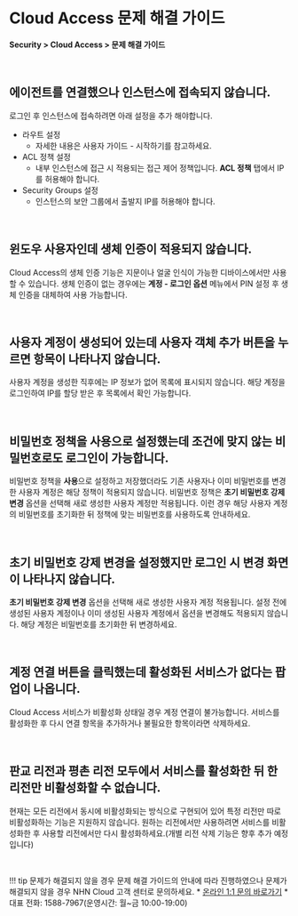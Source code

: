 # Cloud Access 문제 해결 가이드

**Security > Cloud Access > 문제 해결 가이드**

<br>

## 에이전트를 연결했으나 인스턴스에 접속되지 않습니다.
로그인 후 인스턴스에 접속하려면 아래 설정을 추가 해야합니다.

* 라우트 설정
    * 자세한 내용은 사용자 가이드 - 시작하기를 참고하세요.
* ACL 정책 설정
    * 내부 인스턴스에 접근 시 적용되는 접근 제어 정책입니다. **ACL 정책** 탭에서 IP를 허용해야 합니다.
* Security Groups 설정
    * 인스턴스의 보안 그룹에서 출발지 IP를 허용해야 합니다.

<br>

## 윈도우 사용자인데 생체 인증이 적용되지 않습니다.
Cloud Access의 생체 인증 기능은 지문이나 얼굴 인식이 가능한 디바이스에서만 사용할 수 있습니다. 생체 인증이 없는 경우에는 **계정 - 로그인 옵션** 메뉴에서 PIN 설정 후 생체 인증을 대체하여 사용 가능합니다.

<br>

## 사용자 계정이 생성되어 있는데 사용자 객체 추가 버튼을 누르면 항목이 나타나지 않습니다.
사용자 계정을 생성한 직후에는 IP 정보가 없어 목록에 표시되지 않습니다. 해당 계정을 로그인하여 IP를 할당 받은 후 목록에서 확인 가능합니다.

<br>

## 비밀번호 정책을 사용으로 설정했는데 조건에 맞지 않는 비밀번호로도 로그인이 가능합니다.
비밀번호 정책을 **사용**으로 설정하고 저장했더라도 기존 사용자나 이미 비밀번호를 변경한 사용자 계정은 해당 정책이 적용되지 않습니다.
비밀번호 정책은 **초기 비밀번호 강제 변경** 옵션을 선택해 새로 생성한 사용자 계정만 적용됩니다. 이런 경우 해당 사용자 계정의 비밀번호를 초기화한 뒤 정책에 맞는 비밀번호를 사용하도록 안내하세요.  

<br>

## 초기 비밀번호 강제 변경을 설정했지만 로그인 시 변경 화면이 나타나지 않습니다.
**초기 비밀번호 강제 변경** 옵션을 선택해 새로 생성한 사용자 계정 적용됩니다. 설정 전에 생성된 사용자 계정이나 이미 생성된 사용자 계정에서 옵션을 변경해도 적용되지 않습니다. 해당 계정은 비밀번호를 초기화한 뒤 변경하세요.

<br>

## 계정 연결 버튼을 클릭했는데 활성화된 서비스가 없다는 팝업이 나옵니다.
Cloud Access 서비스가 비활성화 상태일 경우 계정 연결이 불가능합니다. 서비스를 활성화한 후 다시 연결 항목을 추가하거나 불필요한 항목이라면 삭제하세요.

<br>

## 판교 리전과 평촌 리전 모두에서 서비스를 활성화한 뒤 한 리전만 비활성화할 수 없습니다.
현재는 모든 리전에서 동시에 비활성화되는 방식으로 구현되어 있어 특정 리전만 따로 비활성화하는 기능은 지원하지 않습니다.
원하는 리전에서만 사용하려면 서비스를 비활성화한 후 사용할 리전에서만 다시 활성화하세요.(개별 리전 삭제 기능은 향후 추가 예정입니다)

<br>

!!! tip 문제가 해결되지 않을 경우
    문제 해결 가이드의 안내에 따라 진행하였으나 문제가 해결되지 않을 경우 NHN Cloud 고객 센터로 문의하세요.
    * [온라인 1:1 문의 바로가기](https://www.nhncloud.com/kr/support/inquiry?alias=tab5_03)
    * 대표 전화: 1588-7967(운영시간: 월~금 10:00-19:00)